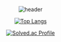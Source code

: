 <div align="center">

![header](https://capsule-render.vercel.app/api?type=venom&color=gradient&customColorList=10&height=200&text=BonHun&fontSize=50&animation=twinkling)


[![Top Langs](https://github-readme-stats.vercel.app/api/top-langs/?username=bonun00&langs_count=8)](https://github.com/bonun00/github-readme-stats)</br>

[![Solved.ac Profile](http://mazassumnida.wtf/api/generate_badge?boj=kogk4020)](https://solved.ac/kogk4020)


</div>
